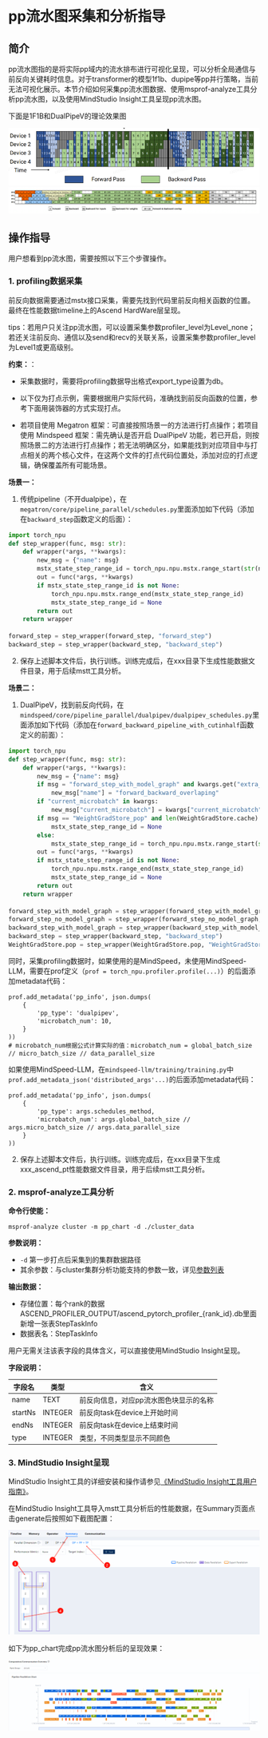 # pp流水图采集和分析指导

## 简介
pp流水图指的是将实际pp域内的流水排布进行可视化呈现，可以分析全局通信与前反向关键耗时信息。对于transformer的模型1f1b、dupipe等pp并行策略，当前无法可视化展示。本节介绍如何采集pp流水图数据、使用msprof-analyze工具分析pp流水图，以及使用MindStudio Insight工具呈现pp流水图。

下面是1F1B和DualPipeV的理论效果图

![1F1B](img/1F1B.png)
![DualPipeV](img/DualPipeV.png)


## 操作指导

用户想看到pp流水图，需要按照以下三个步骤操作。

### 1. profiling数据采集

前反向数据需要通过mstx接口采集，需要先找到代码里前反向相关函数的位置。最终在性能数据timeline上的Ascend HardWare层呈现。

tips：若用户只关注pp流水图，可以设置采集参数profiler_level为Level_none；若还关注前反向、通信以及send和recv的关联关系，设置采集参数profiler_level为Level1或更高级别。


**约束：**：
* 采集数据时，需要将profiling数据导出格式export_type设置为db。
* 以下仅为打点示例，需要根据用户实际代码，准确找到前反向函数的位置，参考下面用装饰器的方式实现打点。

* 若项目使用 Megatron 框架：可直接按照场景一的方法进行打点操作；若项目使用 Mindspeed 框架：需先确认是否开启 DualPipeV 功能，若已开启，则按照场景二的方法进行打点操作；若无法明确区分，如果能找到对应项目中与打点相关的两个核心文件，在这两个文件的打点代码位置处，添加对应的打点逻辑，确保覆盖所有可能场景。

**场景一：**

1. 传统pipeline（不开dualpipe），在```megatron/core/pipeline_parallel/schedules.py```里面添加如下代码（添加在```backward_step```函数定义的后面）：
```python
import torch_npu
def step_wrapper(func, msg: str):
    def wrapper(*args, **kwargs):
        new_msg = {"name": msg}
        mstx_state_step_range_id = torch_npu.npu.mstx.range_start(str(new_msg), torch_npu.npu.current_stream())
        out = func(*args, **kwargs)
        if mstx_state_step_range_id is not None:
            torch_npu.npu.mstx.range_end(mstx_state_step_range_id)
            mstx_state_step_range_id = None
        return out
    return wrapper

forward_step = step_wrapper(forward_step, "forward_step")
backward_step = step_wrapper(backward_step, "backward_step")
```

2. 保存上述脚本文件后，执行训练。训练完成后，在xxx目录下生成性能数据文件目录，用于后续mstt工具分析。

**场景二：**

1. DualPipeV，找到前反向代码，在```mindspeed/core/pipeline_parallel/dualpipev/dualpipev_schedules.py```里面添加如下代码（添加在```forward_backward_pipeline_with_cutinhalf```函数定义的前面）：
```python
import torch_npu
def step_wrapper(func, msg: str):
    def wrapper(*args, **kwargs):
        new_msg = {"name": msg}
        if msg = "forward_step_with_model_graph" and kwargs.get("extra_block_kwargs") is not None:
            new_msg["name"] = "forward_backward_overlaping"
        if "current_microbatch" in kwargs:
            new_msg["current_microbatch"] = kwargs["current_microbatch"]
        if msg == "WeightGradStore_pop" and len(WeightGradStore.cache) == 0:
            mstx_state_step_range_id = None
        else:
            mstx_state_step_range_id = torch_npu.npu.mstx.range_start(str(new_msg), torch_npu.npu.current_stream())
        out = func(*args, **kwargs)
        if mstx_state_step_range_id is not None:
            torch_npu.npu.mstx.range_end(mstx_state_step_range_id)
            mstx_state_step_range_id = None
        return out
    return wrapper

forward_step_with_model_graph = step_wrapper(forward_step_with_model_graph, "forward_step_with_model_graph")
forward_step_no_model_graph = step_wrapper(forward_step_no_model_graph, "forward_step_no_model_graph")
backward_step_with_model_graph = step_wrapper(backward_step_with_model_graph, "backward_step_with_model_graph")
backward_step = step_wrapper(backward_step, "backward_step")
WeightGradStore.pop = step_wrapper(WeightGradStore.pop, "WeightGradStore.pop")
```

同时，采集profiling数据时，如果使用的是MindSpeed，未使用MindSpeed-LLM，需要在prof定义（```prof = torch_npu.profiler.profile(...)```）的后面添加metadata代码：
```
prof.add_metadata('pp_info', json.dumps(
    {
        'pp_type': 'dualpipev',
        'microbatch_num': 10,
    }
))
# microbatch_num根据公式计算实际的值：microbatch_num = global_batch_size // micro_batch_size // data_parallel_size
```
如果使用MindSpeed-LLM，在```mindspeed-llm/training/training.py```中```prof.add_metadata_json('distributed_args'...)```的后面添加metadata代码：
```
prof.add_metadata('pp_info', json.dumps(
    {
        'pp_type': args.schedules_method,
        'microbatch_num': args.global_batch_size // args.micro_batch_size // args.data_parallel_size
    }
))
```

2. 保存上述脚本文件后，执行训练。训练完成后，在xxx目录下生成xxx_ascend_pt性能数据文件目录，用于后续mstt工具分析。

### 2. msprof-analyze工具分析

**命令行使能：**
```
msprof-analyze cluster -m pp_chart -d ./cluster_data
```
**参数说明：**  
* `-d` 第一步打点后采集到的集群数据路径
* 其余参数：与cluster集群分析功能支持的参数一致，详见[参数列表](../cluster_analyse/README.md)  

**输出数据：**  
* 存储位置：每个rank的数据ASCEND_PROFILER_OUTPUT/ascend_pytorch_profiler_{rank_id}.db里面新增一张表StepTaskInfo
* 数据表名：StepTaskInfo

用户无需关注该表字段的具体含义，可以直接使用MindStudio Insight呈现。

**字段说明：**

| 字段名 | 类型 | 含义 |
| ------ | ---- | ---- |
| name    | TEXT    | 前反向信息，对应pp流水图色块显示的名称 |
| startNs | INTEGER | 前反向task在device上开始时间 |
| endNs   | INTEGER | 前反向task在device上结束时间 |
| type    | INTEGER | 类型，不同类型显示不同颜色 |

### 3. MindStudio Insight呈现
MindStudio Insight工具的详细安装和操作请参见[《MindStudio Insight工具用户指南》](https://www.hiascend.com/document/detail/zh/mindstudio/81RC1/GUI_baseddevelopmenttool/msascendinsightug/Insight_userguide_0002.html)。

在MindStudio Insight工具导入mstt工具分析后的性能数据，在Summary页面点击generate后按照如下截图配置：

![操作步骤](img/pp_chart_operation_steps.png)

如下为pp_chart完成pp流水图分析后的呈现效果：

![操作步骤](img/pp_chart_effect.png)